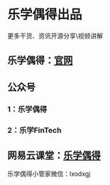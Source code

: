 # 乐学偶得出品 



更多干货、资讯开源分享\视频讲解



## 乐学偶得：[官网](http://www.lexueoude.com) 



## 公众号



### 1：乐学偶得 

### 2：乐学FinTech 



## 网易云课堂：[乐学偶得](https://study.163.com/provider/400000000627054/index.htm?share=2&shareId=400000000627054)



乐学偶得小管家微信：lxodxgj

